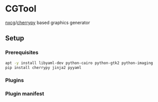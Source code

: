 # CGTool

[nxcg](https://github.com/martastain/nxcg)/[cherrypy](https://github.com/cherrypy/cherrypy) based graphics generator

Setup
-----

### Prerequisites

```bash
apt -y install libyaml-dev python-cairo python-gtk2 python-imaging
pip install cherrypy jinja2 pyyaml
```

### Plugins


### Plugin manifest

```yaml
```
